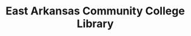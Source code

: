 ---
layout: repo
title: "East Arkansas Community College Library"
id: 1213
permalink: repos/1213/
---